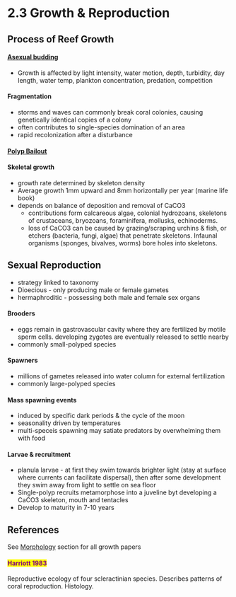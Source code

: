 # 2.3 Growth & Reproduction

## Process of Reef Growth&#x20;

#### [Asexual budding](https://www.engineeringfordiscovery.org/how-do-corals-reproduce/)

* Growth is affected by light intensity, water motion, depth, turbidity, day length, water temp, plankton concentration, predation, competition&#x20;

#### Fragmentation&#x20;

* storms and waves can commonly break coral colonies, causing genetically identical copies of a colony&#x20;
* often contributes to single-species domination of an area&#x20;
* rapid recolonization after a disturbance&#x20;

#### [Polyp Bailout ](https://onlinelibrary.wiley.com/doi/full/10.1002/ece3.7740)

#### Skeletal growth&#x20;

* growth rate determined by skeleton density&#x20;
* Average growth 1mm upward and 8mm horizontally per year (marine life book)
* depends on balance of deposition and removal of CaCO3&#x20;
  * contributions form calcareous algae, colonial hydrozoans, skeletons of crustaceans, bryozoans, foraminifera, mollusks, echinoderms.&#x20;
  * loss of CaCO3 can be caused by grazing/scraping urchins & fish, or etchers (bacteria, fungi, algae) that penetrate skeletons. Infaunal organisms (sponges, bivalves, worms) bore holes into skeletons.&#x20;

## Sexual Reproduction&#x20;

* strategy linked to taxonomy&#x20;
* Dioecious - only producing male or female gametes&#x20;
* hermaphroditic - possessing both male and female sex organs&#x20;

#### Brooders

* eggs remain in gastrovascular cavity where they are fertilized by motile sperm cells. developing zygotes are eventually released to settle nearby&#x20;
* commonly small-polyped species&#x20;

#### Spawners

* millions of gametes released into water column for external fertilization
* commonly large-polyped species&#x20;

#### Mass spawning events&#x20;

* induced by specific dark periods & the cycle of the moon&#x20;
* seasonality driven by temperatures&#x20;
* multi-speceis spawning may satiate predators by overwhelming them with food&#x20;

#### Larvae & recruitment&#x20;

* planula larvae - at first they swim towards brighter light (stay at surface where currents can facilitate dispersal), then after some development they swim away from light to settle on sea floor&#x20;
* Single-polyp recruits metamorphose into a juveline byt developing a CaCO3 skeleton, mouth and tentacles&#x20;
* Develop to maturity in 7-10 years&#x20;

## References

See [Morphology](2.4-morphology.md) section for all growth papers&#x20;

#### <mark style="color:purple;">Harriott 1983</mark>&#x20;

Reproductive ecology of four scleractinian species. Describes patterns of coral reproduction. Histology.&#x20;

